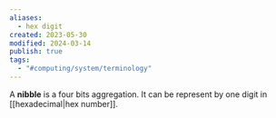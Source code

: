 ```yaml
---
aliases:
  - hex digit
created: 2023-05-30
modified: 2024-03-14
publish: true
tags:
  - "#computing/system/terminology"
---
```

A **nibble** is a four bits aggregation. It can be represent by one digit in [[hexadecimal|hex number]].